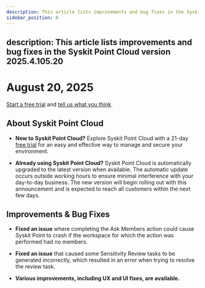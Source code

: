 ```yaml
---
description: This article lists improvements and bug fixes in the Syskit Point Cloud version 2025.4.105.X
sidebar_position: 8
---
```

description: This article lists improvements and bug fixes in the Syskit Point Cloud version 2025.4.105.20
---

# August 20, 2025

[Start a free trial](https://www.syskit.com/products/point/free-trial/) and [tell us what you think](https://www.syskit.com/company/contact-us/).

## About Syskit Point Cloud

* **New to Syskit Point Cloud?** Explore Syskit Point Cloud with a 21-day [free trial](https://www.syskit.com/products/point/free-trial/) for an easy and effective way to manage and secure your environment.

* **Already using Syskit Point Cloud?** Syskit Point Cloud is automatically upgraded to the latest version when available. The automatic update occurs outside working hours to ensure minimal interference with your day-to-day business. The new version will begin rolling out with this announcement and is expected to reach all customers within the next few days.

## Improvements & Bug Fixes 

* **Fixed an issue** where completing the Ask Members action could cause Syskit Point to crash if the workspace for which the action was performed had no members. 

* **Fixed an issue** that caused some Sensitivity Review tasks to be generated incorrectly, which resulted in an error when trying to resolve the review task.

* **Various improvements, including UX and UI fixes, are available.**

